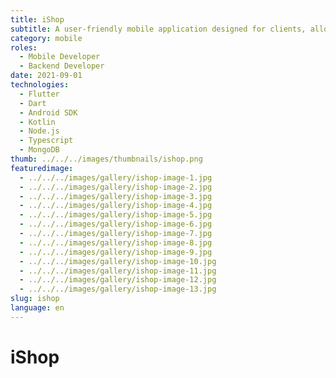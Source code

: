```yaml
---
title: iShop
subtitle: A user-friendly mobile application designed for clients, allowing them to browse and shop conveniently on the platform.
category: mobile
roles:
  - Mobile Developer
  - Backend Developer
date: 2021-09-01
technologies: 
  - Flutter
  - Dart
  - Android SDK
  - Kotlin
  - Node.js
  - Typescript
  - MongoDB
thumb: ../../../images/thumbnails/ishop.png
featuredimage:
  - ../../../images/gallery/ishop-image-1.jpg
  - ../../../images/gallery/ishop-image-2.jpg
  - ../../../images/gallery/ishop-image-3.jpg
  - ../../../images/gallery/ishop-image-4.jpg
  - ../../../images/gallery/ishop-image-5.jpg
  - ../../../images/gallery/ishop-image-6.jpg
  - ../../../images/gallery/ishop-image-7.jpg
  - ../../../images/gallery/ishop-image-8.jpg
  - ../../../images/gallery/ishop-image-9.jpg
  - ../../../images/gallery/ishop-image-10.jpg
  - ../../../images/gallery/ishop-image-11.jpg
  - ../../../images/gallery/ishop-image-12.jpg
  - ../../../images/gallery/ishop-image-13.jpg
slug: ishop
language: en
---
```


# iShop